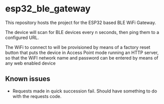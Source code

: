 esp32_ble_gateway
==================

This repository hosts the project for the ESP32 based BLE WiFi Gateway.

The device will scan for BLE devices every n seconds, then ping them to a configured URL.

The WiFi to connect to will be provisioned by means of a factory reset button that puts the device in Access Point mode running an HTTP server, so that the WiFI network name and password can be entered by means of any web enabled device


Known issues
------------

- Requests made in quick succession fail. Should have something to do with the requests code.